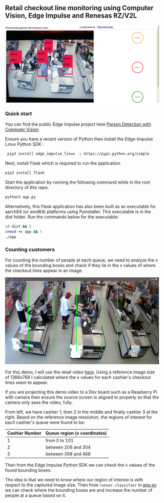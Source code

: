 ## Retail checkout line monitoring using Computer Vision, Edge Impulse and Renesas RZ/V2L

![Cover Image](media/cover_image.png)

### Quick start

You can find the public Edge Impulse project here [Person Detection with Computer Vision](https://studio.edgeimpulse.com/public/140398/latest)

Ensure you have a recent version of Python then install the Edge-Impulse Linux Python SDK : 
``` bash
 pip3 install edge_impulse_linux -i https://pypi.python.org/simple
```

Next, install Flask which is required to run the application.
``` bash
pip3 install flask
```

Start the application by running the following command while in the root directory of this repo:
``` bash
python3 app.py
```

Alternatively, this Flask application has also been built as an executable for aarch64 (or amd64) platforms using Pyinstaller. This executable is in the dist folder. Run the commands below for the executable:
``` bash
cd dist && \ 
chmod +x app && \
./app
```
### Counting customers
For counting the number of people at each queue, we need to analyze the x values of the bounding boxes and check if they lie in the x values of where the checkout lines appear in an image.

![Regions of interest](test_samples/Regions_of_interest.png)

For this demo, I will use the retail video [here](test_samples/Retail%20video%20credits%20Raul%2024-06%20GitHub.mp4). Using a reference image size of 1366x768 I calculated where the x values for each cashier's checkout lines seem to appear.

If you are projecting this demo video to a Dev board such as a Raspberry Pi with camera then ensure the source screen is aligned to properly so that the camera only sees the video, fully.

From left, we have cashier 1, then 2 in the middle and finally cashier 3 at the right. Based on the reference image resolution,  the regions of interest for each cashier's queue were found to be:

| Cashier Number | Queue region (x coordinates) |
| -------------- | ---------------------------- |
| 1              | from 0 to 101                |
| 2              | between 206 and 304          |
| 3              | between 398 and 468          |

Then from the Edge Impulse Python SDK we can check the x values of the found bounding boxes. 

The idea is that we need to know where our region of interest is with respect to the captured image size. Then from ``runner.classifier`` in [app.py](app.py) we can check where the bounding boxes are and increase the number of people at a queue based on it.


